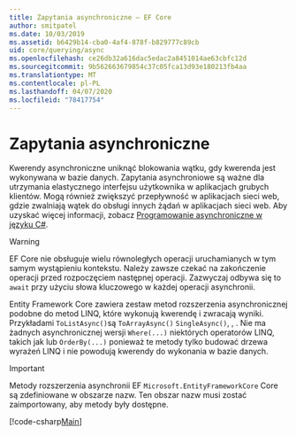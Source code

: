 ```yaml
---
title: Zapytania asynchroniczne — EF Core
author: smitpatel
ms.date: 10/03/2019
ms.assetid: b6429b14-cba0-4af4-878f-b829777c89cb
uid: core/querying/async
ms.openlocfilehash: ce26db32a616dac5edac2a8451014ae63cbfc12d
ms.sourcegitcommit: 9b562663679854c37c05fca13d93e180213fb4aa
ms.translationtype: MT
ms.contentlocale: pl-PL
ms.lasthandoff: 04/07/2020
ms.locfileid: "78417754"
---
```

# <a name="asynchronous-queries"></a>Zapytania asynchroniczne

Kwerendy asynchroniczne uniknąć blokowania wątku, gdy kwerenda jest wykonywana w bazie danych. Zapytania asynchroniowe są ważne dla utrzymania elastycznego interfejsu użytkownika w aplikacjach grubych klientów. Mogą również zwiększyć przepływność w aplikacjach sieci web, gdzie zwalniają wątek do obsługi innych żądań w aplikacjach sieci web. Aby uzyskać więcej informacji, zobacz [Programowanie asynchroniczne w języku C#](/dotnet/csharp/async).

> [!WARNING]  
> EF Core nie obsługuje wielu równoległych operacji uruchamianych w tym samym wystąpieniu kontekstu. Należy zawsze czekać na zakończenie operacji przed rozpoczęciem następnej operacji. Zazwyczaj odbywa się to `await` przy użyciu słowa kluczowego w każdej operacji asynchronii.

Entity Framework Core zawiera zestaw metod rozszerzenia asynchronicznej podobne do metod LINQ, które wykonują kwerendę i zwracają wyniki. Przykładami `ToListAsync()`są `ToArrayAsync()` `SingleAsync()`, , . Nie ma żadnych asynchronicznej wersji `Where(...)` niektórych operatorów LINQ, takich jak lub `OrderBy(...)` ponieważ te metody tylko budować drzewa wyrażeń LINQ i nie powodują kwerendy do wykonania w bazie danych.

> [!IMPORTANT]  
> Metody rozszerzenia asynchronii EF `Microsoft.EntityFrameworkCore` Core są zdefiniowane w obszarze nazw. Ten obszar nazw musi zostać zaimportowany, aby metody były dostępne.

[!code-csharp[Main](../../../samples/core/Querying/Async/Sample.cs#ToListAsync)]
